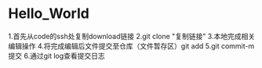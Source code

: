 # Hello_World
1.首先从code的ssh处复制download链接
2.git clone "复制链接"
3.本地完成相关编辑操作
4.将完成编辑后文件提交至仓库（文件暂存区）git add
5.git commit-m提交
6.通过git log查看提交日志

